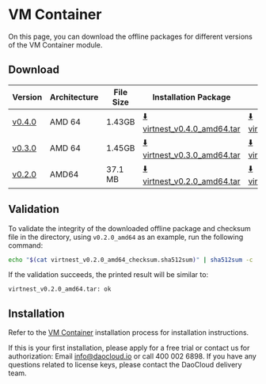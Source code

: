 # VM Container

On this page, you can download the offline packages for different versions of the VM Container module.

## Download

| Version | Architecture | File Size | Installation Package | Checksum File | Release Date |
| ------- | ------------ | --------- | -------------------- | ------------- | ------------ |
| [v0.4.0](../../virtnest/intro/release-notes.md) | AMD 64 | 1.43GB | [:arrow_down: virtnest_v0.4.0_amd64.tar](https://qiniu-download-public.daocloud.io/DaoCloud_Enterprise/virtnest_v0.4.0_amd64.tar) | [:arrow_down: virtnest_v0.4.0_amd64_checksum.sha512sum](https://qiniu-download-public.daocloud.io/DaoCloud_Enterprise/virtnest_v0.4.0_amd64_checksum.sha512sum) | 2023-11-30 |
| [v0.3.0](../../virtnest/intro/release-notes.md) | AMD 64 | 1.45GB | [:arrow_down: virtnest_v0.3.0_amd64.tar](https://qiniu-download-public.daocloud.io/DaoCloud_Enterprise/virtnest_v0.3.0_amd64.tar) | [:arrow_down: virtnest_v0.3.0_amd64_checksum.sha512sum](https://qiniu-download-public.daocloud.io/DaoCloud_Enterprise/virtnest_v0.3.0_amd64_checksum.sha512sum) | 2023-11-06 |
| [v0.2.0](../../kpanda/intro/release-notes.md) | AMD64        | 37.1 MB   | [:arrow_down: virtnest_v0.2.0_amd64.tar](https://qiniu-download-public.daocloud.io/DaoCloud_Enterprise/virtnest_v0.2.0_amd64.tar) | [:arrow_down: virtnest_v0.2.0_amd64_checksum.sha512sum](https://qiniu-download-public.daocloud.io/DaoCloud_Enterprise/virtnest_v0.2.0_amd64_checksum.sha512sum) | 2023-10-20   |

## Validation

To validate the integrity of the downloaded offline package and checksum file in the directory, using `v0.2.0_amd64` as an example, run the following command:

```sh
echo "$(cat virtnest_v0.2.0_amd64_checksum.sha512sum)" | sha512sum -c
```

If the validation succeeds, the printed result will be similar to:

```none
virtnest_v0.2.0_amd64.tar: ok
```

## Installation

Refer to the [VM Container](../../virtnest/install/offline-install.md) installation process for installation instructions.

If this is your first installation, please apply for a free trial or contact us for authorization: Email info@daocloud.io or call 400 002 6898.
If you have any questions related to license keys, please contact the DaoCloud delivery team.
